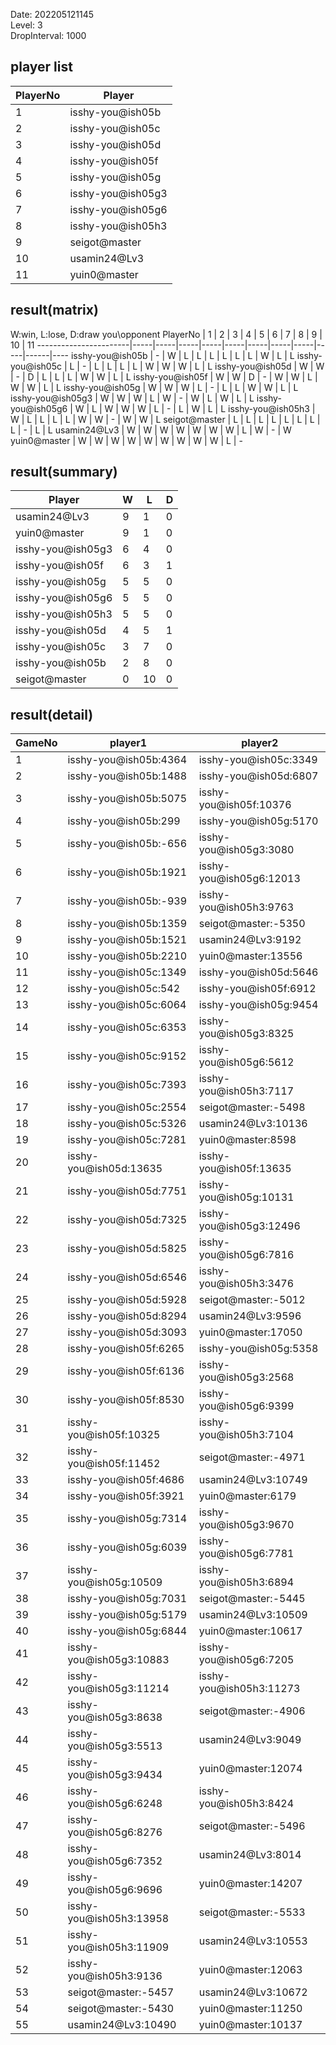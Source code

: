 Date: 202205121145  
Level: 3  
DropInterval: 1000  
## player list
PlayerNo  |  Player
----------|-------------------
1         |  isshy-you@ish05b
2         |  isshy-you@ish05c
3         |  isshy-you@ish05d
4         |  isshy-you@ish05f
5         |  isshy-you@ish05g
6         |  isshy-you@ish05g3
7         |  isshy-you@ish05g6
8         |  isshy-you@ish05h3
9         |  seigot@master
10        |  usamin24@Lv3
11        |  yuin0@master
## result(matrix)
W:win, L:lose, D:draw
you\opponent PlayerNo  |  1  |  2  |  3  |  4  |  5  |  6  |  7  |  8  |  9  |  10  |  11
-----------------------|-----|-----|-----|-----|-----|-----|-----|-----|-----|------|----
isshy-you@ish05b       |  -  |  W  |  L  |  L  |  L  |  L  |  L  |  L  |  W  |  L   |  L
isshy-you@ish05c       |  L  |  -  |  L  |  L  |  L  |  L  |  W  |  W  |  W  |  L   |  L
isshy-you@ish05d       |  W  |  W  |  -  |  D  |  L  |  L  |  L  |  W  |  W  |  L   |  L
isshy-you@ish05f       |  W  |  W  |  D  |  -  |  W  |  W  |  L  |  W  |  W  |  L   |  L
isshy-you@ish05g       |  W  |  W  |  W  |  L  |  -  |  L  |  L  |  W  |  W  |  L   |  L
isshy-you@ish05g3      |  W  |  W  |  W  |  L  |  W  |  -  |  W  |  L  |  W  |  L   |  L
isshy-you@ish05g6      |  W  |  L  |  W  |  W  |  W  |  L  |  -  |  L  |  W  |  L   |  L
isshy-you@ish05h3      |  W  |  L  |  L  |  L  |  L  |  W  |  W  |  -  |  W  |  W   |  L
seigot@master          |  L  |  L  |  L  |  L  |  L  |  L  |  L  |  L  |  -  |  L   |  L
usamin24@Lv3           |  W  |  W  |  W  |  W  |  W  |  W  |  W  |  L  |  W  |  -   |  W
yuin0@master           |  W  |  W  |  W  |  W  |  W  |  W  |  W  |  W  |  W  |  L   |  -
## result(summary)
Player             |  W  |  L   |  D
-------------------|-----|------|---
usamin24@Lv3       |  9  |  1   |  0
yuin0@master       |  9  |  1   |  0
isshy-you@ish05g3  |  6  |  4   |  0
isshy-you@ish05f   |  6  |  3   |  1
isshy-you@ish05g   |  5  |  5   |  0
isshy-you@ish05g6  |  5  |  5   |  0
isshy-you@ish05h3  |  5  |  5   |  0
isshy-you@ish05d   |  4  |  5   |  1
isshy-you@ish05c   |  3  |  7   |  0
isshy-you@ish05b   |  2  |  8   |  0
seigot@master      |  0  |  10  |  0
## result(detail)
GameNo  |  player1                  |  player2
--------|---------------------------|-------------------------
1       |  isshy-you@ish05b:4364    |  isshy-you@ish05c:3349
2       |  isshy-you@ish05b:1488    |  isshy-you@ish05d:6807
3       |  isshy-you@ish05b:5075    |  isshy-you@ish05f:10376
4       |  isshy-you@ish05b:299     |  isshy-you@ish05g:5170
5       |  isshy-you@ish05b:-656    |  isshy-you@ish05g3:3080
6       |  isshy-you@ish05b:1921    |  isshy-you@ish05g6:12013
7       |  isshy-you@ish05b:-939    |  isshy-you@ish05h3:9763
8       |  isshy-you@ish05b:1359    |  seigot@master:-5350
9       |  isshy-you@ish05b:1521    |  usamin24@Lv3:9192
10      |  isshy-you@ish05b:2210    |  yuin0@master:13556
11      |  isshy-you@ish05c:1349    |  isshy-you@ish05d:5646
12      |  isshy-you@ish05c:542     |  isshy-you@ish05f:6912
13      |  isshy-you@ish05c:6064    |  isshy-you@ish05g:9454
14      |  isshy-you@ish05c:6353    |  isshy-you@ish05g3:8325
15      |  isshy-you@ish05c:9152    |  isshy-you@ish05g6:5612
16      |  isshy-you@ish05c:7393    |  isshy-you@ish05h3:7117
17      |  isshy-you@ish05c:2554    |  seigot@master:-5498
18      |  isshy-you@ish05c:5326    |  usamin24@Lv3:10136
19      |  isshy-you@ish05c:7281    |  yuin0@master:8598
20      |  isshy-you@ish05d:13635   |  isshy-you@ish05f:13635
21      |  isshy-you@ish05d:7751    |  isshy-you@ish05g:10131
22      |  isshy-you@ish05d:7325    |  isshy-you@ish05g3:12496
23      |  isshy-you@ish05d:5825    |  isshy-you@ish05g6:7816
24      |  isshy-you@ish05d:6546    |  isshy-you@ish05h3:3476
25      |  isshy-you@ish05d:5928    |  seigot@master:-5012
26      |  isshy-you@ish05d:8294    |  usamin24@Lv3:9596
27      |  isshy-you@ish05d:3093    |  yuin0@master:17050
28      |  isshy-you@ish05f:6265    |  isshy-you@ish05g:5358
29      |  isshy-you@ish05f:6136    |  isshy-you@ish05g3:2568
30      |  isshy-you@ish05f:8530    |  isshy-you@ish05g6:9399
31      |  isshy-you@ish05f:10325   |  isshy-you@ish05h3:7104
32      |  isshy-you@ish05f:11452   |  seigot@master:-4971
33      |  isshy-you@ish05f:4686    |  usamin24@Lv3:10749
34      |  isshy-you@ish05f:3921    |  yuin0@master:6179
35      |  isshy-you@ish05g:7314    |  isshy-you@ish05g3:9670
36      |  isshy-you@ish05g:6039    |  isshy-you@ish05g6:7781
37      |  isshy-you@ish05g:10509   |  isshy-you@ish05h3:6894
38      |  isshy-you@ish05g:7031    |  seigot@master:-5445
39      |  isshy-you@ish05g:5179    |  usamin24@Lv3:10509
40      |  isshy-you@ish05g:6844    |  yuin0@master:10617
41      |  isshy-you@ish05g3:10883  |  isshy-you@ish05g6:7205
42      |  isshy-you@ish05g3:11214  |  isshy-you@ish05h3:11273
43      |  isshy-you@ish05g3:8638   |  seigot@master:-4906
44      |  isshy-you@ish05g3:5513   |  usamin24@Lv3:9049
45      |  isshy-you@ish05g3:9434   |  yuin0@master:12074
46      |  isshy-you@ish05g6:6248   |  isshy-you@ish05h3:8424
47      |  isshy-you@ish05g6:8276   |  seigot@master:-5496
48      |  isshy-you@ish05g6:7352   |  usamin24@Lv3:8014
49      |  isshy-you@ish05g6:9696   |  yuin0@master:14207
50      |  isshy-you@ish05h3:13958  |  seigot@master:-5533
51      |  isshy-you@ish05h3:11909  |  usamin24@Lv3:10553
52      |  isshy-you@ish05h3:9136   |  yuin0@master:12063
53      |  seigot@master:-5457      |  usamin24@Lv3:10672
54      |  seigot@master:-5430      |  yuin0@master:11250
55      |  usamin24@Lv3:10490       |  yuin0@master:10137
